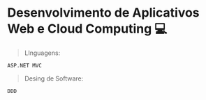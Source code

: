 # Desenvolvimento de Aplicativos Web e Cloud Computing 💻
> LInguagens:

  `ASP.NET MVC`

> Desing de Software:

  `DDD`

